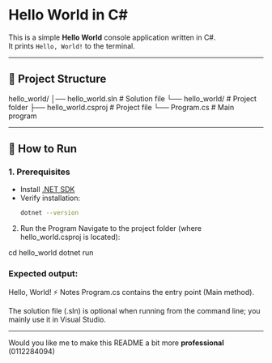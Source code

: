 # Hello World in C#

This is a simple **Hello World** console application written in C#.  
It prints `Hello, World!` to the terminal.

---

## 📂 Project Structure

hello_world/
│── hello_world.sln # Solution file
└── hello_world/ # Project folder
├── hello_world.csproj # Project file
└── Program.cs # Main program



---

## 🚀 How to Run

### 1. Prerequisites
- Install [.NET SDK](https://dotnet.microsoft.com/download)
- Verify installation:
  ```bash
  dotnet --version
2. Run the Program
Navigate to the project folder (where hello_world.csproj is located):


cd hello_world
dotnet run

### Expected output:


Hello, World!
⚡ Notes
Program.cs contains the entry point (Main method).

The solution file (.sln) is optional when running from the command line; you mainly use it in Visual Studio.



---

Would you like me to make this README a bit more **professional** (0112284094)